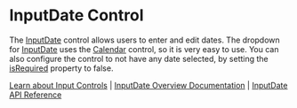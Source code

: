InputDate Control
=================

The [InputDate](https://www.grapecity.com/wijmo/api/classes/wijmo_input.inputdate.html) control allows users to enter and edit dates. The dropdown for [InputDate](https://www.grapecity.com/wijmo/api/classes/wijmo_input.inputdate.html) uses the [Calendar](https://www.grapecity.com/wijmo/api/classes/wijmo_input.calendar.html) control, so it is very easy to use. You can also configure the control to not have any date selected, by setting the [isRequired](https://www.grapecity.com/wijmo/api/classes/wijmo_input.inputdate.html#isrequired) property to false.

[Learn about Input Controls](https://www.grapecity.com/wijmo/input-controls-javascript) | [InputDate Overview Documentation](https://www.grapecity.com/wijmo/docs/Topics/Input/InputDate/InputDate) | [InputDate API Reference](https://www.grapecity.com/wijmo/api/classes/wijmo_input.inputdate.html)